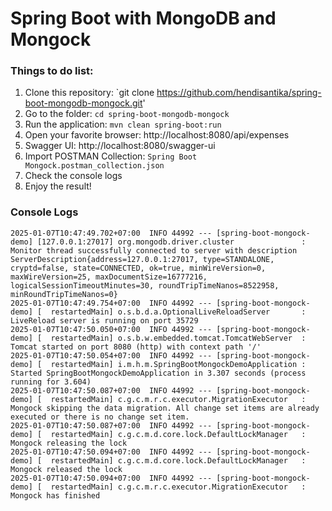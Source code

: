 # Spring Boot with MongoDB and Mongock

### Things to do list:

1. Clone this repository: `git clone https://github.com/hendisantika/spring-boot-mongodb-mongock.git'
2. Go to the folder: `cd spring-boot-mongodb-mongock`
3. Run the application: `mvn clean spring-boot:run`
4. Open your favorite browser: http://localhost:8080/api/expenses
5. Swagger UI: http://localhost:8080/swagger-ui
6. Import POSTMAN Collection: `Spring Boot Mongock.postman_collection.json`
7. Check the console logs
8. Enjoy the result!

### Console Logs

```shell
2025-01-07T10:47:49.702+07:00  INFO 44992 --- [spring-boot-mongock-demo] [127.0.0.1:27017] org.mongodb.driver.cluster               : Monitor thread successfully connected to server with description ServerDescription{address=127.0.0.1:27017, type=STANDALONE, cryptd=false, state=CONNECTED, ok=true, minWireVersion=0, maxWireVersion=25, maxDocumentSize=16777216, logicalSessionTimeoutMinutes=30, roundTripTimeNanos=8522958, minRoundTripTimeNanos=0}
2025-01-07T10:47:49.754+07:00  INFO 44992 --- [spring-boot-mongock-demo] [  restartedMain] o.s.b.d.a.OptionalLiveReloadServer       : LiveReload server is running on port 35729
2025-01-07T10:47:50.050+07:00  INFO 44992 --- [spring-boot-mongock-demo] [  restartedMain] o.s.b.w.embedded.tomcat.TomcatWebServer  : Tomcat started on port 8080 (http) with context path '/'
2025-01-07T10:47:50.054+07:00  INFO 44992 --- [spring-boot-mongock-demo] [  restartedMain] i.m.h.m.SpringBootMongockDemoApplication : Started SpringBootMongockDemoApplication in 3.307 seconds (process running for 3.604)
2025-01-07T10:47:50.087+07:00  INFO 44992 --- [spring-boot-mongock-demo] [  restartedMain] c.g.c.m.r.c.executor.MigrationExecutor   : Mongock skipping the data migration. All change set items are already executed or there is no change set item.
2025-01-07T10:47:50.087+07:00  INFO 44992 --- [spring-boot-mongock-demo] [  restartedMain] c.g.c.m.d.core.lock.DefaultLockManager   : Mongock releasing the lock
2025-01-07T10:47:50.094+07:00  INFO 44992 --- [spring-boot-mongock-demo] [  restartedMain] c.g.c.m.d.core.lock.DefaultLockManager   : Mongock released the lock
2025-01-07T10:47:50.094+07:00  INFO 44992 --- [spring-boot-mongock-demo] [  restartedMain] c.g.c.m.r.c.executor.MigrationExecutor   : Mongock has finished

```
